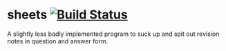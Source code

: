 # sheets [![Build Status](https://travis-ci.org/TrustyPatches/sheets.svg?branch=master)](https://travis-ci.org/TrustyPatches/sheets)
A slightly less badly implemented program to suck up and spit out revision notes in question and answer form.
